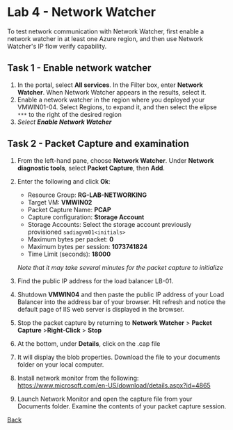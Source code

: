 # Lab 4 - Network Watcher
To test network communication with Network Watcher, first enable a network watcher in at least one Azure region, and then use Network Watcher's IP flow verify capability.
## Task 1 - Enable network watcher
1)	In the portal, select **All services**. In the Filter box, enter **Network Watcher**. When Network Watcher appears in the results, select it.
2)	Enable a network watcher in the region where you deployed your VMWIN01-04. Select Regions, to expand it, and then select the elipse `***` to the right of the desired region
3)	*Select **Enable Network Watcher***

## Task 2 - Packet Capture and examination
1) From the left-hand pane, choose **Network Watcher**.  Under **Network diagnostic tools**, select **Packet Capture**, then **Add**.
2) Enter the following and click **Ok**:
   - Resource Group: **RG-LAB-NETWORKING**
   - Target VM: **VMWIN02**
   - Packet Capture Name: **PCAP**
   - Capture configuration: **Storage Account**
   - Storage Accounts:  Select the storage account previously provisioned `sadiagvm01<initials>`
   - Maximum bytes per packet: **0**
   - Maximum bytes per session: **1073741824**
   - Time Limit (seconds): **18000**
    
    *Note that it may take several minutes for the packet capture to initialize*
3) Find the public IP address for the load balancer LB-01.
4) Shutdown **VMWIN04** and then paste the public IP address of your Load Balancer into the address bar of your browser. Hit refresh and notice the default page of IIS web server is displayed in the browser. 
5) Stop the packet capture by returning to **Network Watcher** > **Packet Capture** >**Right-Click** > **Stop**
6) At the bottom, under **Details**, click on the .cap file
7) It will display the blob properties.  Download the file to your documents folder on your local computer.
8) Install network monitor from the following: https://www.microsoft.com/en-US/download/details.aspx?id=4865 
9) Launch Network Monitor and open the capture file from your Documents folder.  Examine the contents of your packet capture session.


[Back](index.md)